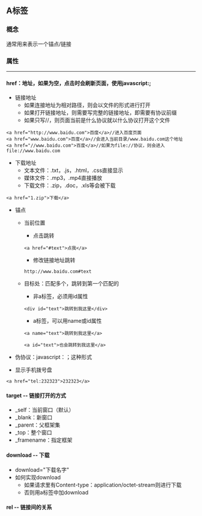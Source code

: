 ## A标签

### 概念

通常用来表示一个锚点/链接

### 属性

---

#### href：地址，如果为空，点击时会刷新页面，使用javascript:;

* 链接地址
  * 如果连接地址为相对路径，则会以文件的形式进行打开
  * 如果打开链接地址，则需要写完整的链接地址，即需要有协议前缀
  * 如果只写//，则页面当前是什么协议就以什么协议打开这个文件

```
<a href="http://www.baidu.com">百度</a>//进入百度页面
<a href="www.baidu.com">百度</a>//会进入当前目录/www.baidu.com这个地址
<a href="//www.baidu.com">百度</a>//如果为file://协议，则会进入file://www.baidu.com
```

* 下载地址
  * 文本文件：.txt，.js，.html，.css直接显示
  * 媒体文件：.mp3，.mp4直接播放
  * 下载文件：.zip，.doc，.xls等会被下载

```
<a href="1.zip">下载</a>
```

* 锚点

  * 当前位置

    * 点击跳转

    ```
    <a href="#text">点我</a>
    ```

    * 修改链接地址跳转

    ```
    http://www.baidu.com#text
    ```

  * 目标处：匹配多个，跳转到第一个匹配的

    * 非a标签，必须用id属性

    ```
    <div id="text">跳转到我这里</div>
    ```

    * a标签，可以用name或id属性

    ```
    <a name="text">跳转到我这里</a>

    <a id="text">也会跳转到我这里</a>
    ```

* 伪协议：javascript：；这种形式

* 显示手机拨号盘

```
<a href="tel:232323">232323</a>
```

#### target -- 链接打开的方式

* \_self：当前窗口（默认）
* \_blank：新窗口
* \_parent：父框架集
* \_top：整个窗口
* \_framename：指定框架

#### download -- 下载

* download="下载名字"
* 如何实现download
  * 如果请求里有Content-type：application/octet-stream则进行下载
  * 否则用a标签中加download

#### rel -- 链接间的关系

#### 



